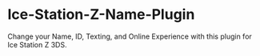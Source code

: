# Ice-Station-Z-Name-Plugin
Change your Name, ID, Texting, and Online Experience with this plugin for Ice Station Z 3DS.
